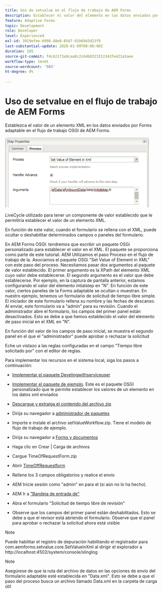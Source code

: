 ```yaml
---
title: Uso de setvalue en el flujo de trabajo de AEM Forms
description: Establecer el valor del elemento en los datos enviados por el Forms adaptable en el OSGI de AEM Forms
feature: Adaptive Forms
topic: Development
role: Developer
level: Experienced
exl-id: 3919efee-6998-48e8-85d7-91b6943d23f9
last-substantial-update: 2020-01-09T00:00:00Z
duration: 105
source-git-commit: f4c621f3a9caa8c2c64b8323312343fe421a5aee
workflow-type: tm+mt
source-wordcount: '503'
ht-degree: 0%

---
```


# Uso de setvalue en el flujo de trabajo de AEM Forms

Establezca el valor de un elemento XML en los datos enviados por Forms adaptable en el flujo de trabajo OSGI de AEM Forms.

![SetValue](assets/setvalue.png)

LiveCycle utilizado para tener un componente de valor establecido que le permitiría establecer el valor de un elemento XML.

En función de este valor, cuando el formulario se rellena con el XML, puede ocultar o deshabilitar determinados campos o paneles del formulario.

En AEM Forms OSGI: tendremos que escribir un paquete OSGi personalizado para establecer el valor en el XML. El paquete se proporciona como parte de este tutorial.
AEM Utilizamos el paso Proceso en el flujo de trabajo de la. Asociamos el paquete OSGi &quot;Set Value of Element in XML&quot; con este paso del proceso.
Necesitamos pasar dos argumentos al paquete de valor establecido. El primer argumento es la XPath del elemento XML cuyo valor debe establecerse. El segundo argumento es el valor que debe establecerse.
Por ejemplo, en la captura de pantalla anterior, estamos configurando el valor del elemento intialstep en &quot;N&quot;.
En función de este valor, ciertos paneles de la Forms adaptable se ocultan o muestran.
En nuestro ejemplo, tenemos un formulario de solicitud de tiempo libre simple. El iniciador de este formulario rellena su nombre y las fechas de descanso. Al enviar, este formulario va a &quot;admin&quot; para su revisión. Cuando el administrador abre el formulario, los campos del primer panel están desactivados. Esto se debe a que hemos establecido el valor del elemento de paso inicial en el XML en &quot;N&quot;.

En función del valor de los campos de paso inicial, se muestra el segundo panel en el que el &quot;administrador&quot; puede aprobar o rechazar la solicitud

Eche un vistazo a las reglas configuradas en el campo &quot;Tiempo libre solicitado por&quot; con el editor de reglas.

Para implementar los recursos en el sistema local, siga los pasos a continuación:

* [Implementar el paquete Develingwithserviceuser](/help/forms/assets/common-osgi-bundles/DevelopingWithServiceUser.jar)

* [Implementar el paquete de ejemplo](/help/forms/assets/common-osgi-bundles/SetValueApp.core-1.0-SNAPSHOT.jar). Este es el paquete OSGI personalizado que le permite establecer los valores de un elemento en los datos xml enviados

* [Descargue y extraiga el contenido del archivo zip](assets/setvalueassets.zip)
* Dirija su navegador a [administrador de paquetes](http://localhost:4502/crx/packmgr/index.jsp)
* Importe e instale el archivo setValueWorkflow.zip. Tiene el modelo de flujo de trabajo de ejemplo.
* Dirija su navegador a [Forms y documentos](http://localhost:4502/aem/forms.html/content/dam/formsanddocuments)
* Haga clic en Crear | Carga de archivos
* Cargue TimeOfRequestForm.zip
* Abrir [TimeOffRequestform](http://localhost:4502/content/dam/formsanddocuments/timeoffapplication/jcr:content?wcmmode=disabled)
* Rellene los 3 campos obligatorios y realice el envío
* AEM Inicie sesión como &quot;admin&quot; en para el (si aún no lo ha hecho).
* AEM Ir a [&quot;Bandeja de entrada de&quot;](http://localhost:4502/aem/inbox)
* Abra el formulario &quot;Solicitud de tiempo libre de revisión&quot;
* Observe que los campos del primer panel están deshabilitados. Esto se debe a que el revisor está abriendo el formulario. Observe que el panel para aprobar o rechazar la solicitud ahora está visible

>[!NOTE]
>
>Puede habilitar el registro de depuración habilitando el registrador para
>com.aemforms.setvalue.core.SetValueinXml
>al dirigir el explorador a http://localhost:4502/system/console/slinglog

>[!NOTE]
>
>Asegúrese de que la ruta del archivo de datos en las opciones de envío del formulario adaptable esté establecida en &quot;Data.xml&quot;. Esto se debe a que el paso del proceso busca un archivo llamado Data.xml en la carpeta de carga útil
